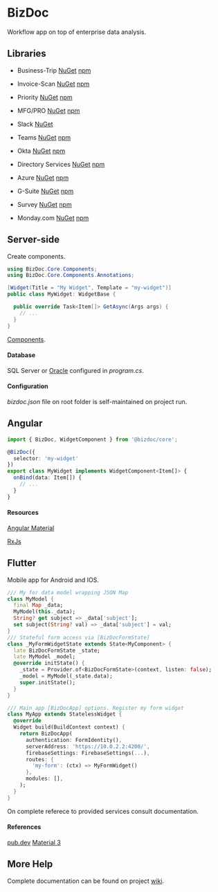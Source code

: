 # BizDoc

Workflow app on top of enterprise data analysis.

## Libraries

* Business-Trip [NuGet](https://www.nuget.org/packages/BizDoc.Applications.Business-Trip/) [npm](https://www.npmjs.com/package/@bizdoc-apps/business-trip)

* Invoice-Scan [NuGet](https://www.nuget.org/packages/BizDoc.Applications.Invoice-Scan/) [npm](https://www.npmjs.com/package/@bizdoc-apps/invoice-scan)

* Priority [NuGet](https://www.nuget.org/packages/BizDoc.Infrastructure.Priority) [npm](https://www.npmjs.com/@bizdoc/priority)

* MFG/PRO [NuGet](https://www.nuget.org/packages/BizDoc.Infrastructure.Mfg) [npm](https://www.npmjs.com/@bizdoc/mfg)

* Slack [NuGet](https://www.nuget.org/packages/BizDoc.Social.Slack) 

* Teams [NuGet](https://www.nuget.org/packages/BizDoc.Social.Teams) [npm](https://www.npmjs.com/@bizdoc/teams)

* Okta [NuGet](https://www.nuget.org/packages/BizDoc.Authentication.Okta) [npm](https://www.npmjs.com/@bizdoc/okta)

* Directory Services [NuGet](https://www.nuget.org/packages/BizDoc.Authentication.DirectoryServices) [npm](https://www.npmjs.com/@bizdoc/windows)

* Azure [NuGet](https://www.nuget.org/packages/BizDoc.Authentication.Azure) [npm](https://www.npmjs.com/@bizdoc/azure)

* G-Suite [NuGet](https://www.nuget.org/packages/BizDoc.Authentication.G-Suite) [npm](https://www.npmjs.com/@bizdoc/g-suite)

* Survey [NuGet](https://www.nuget.org/packages/BizDoc.Infrastructure.Survey) [npm](https://www.npmjs.com/@bizdoc/survey)

* Monday.com [NuGet](https://www.nuget.org/packages/BizDoc.Infrastructure.Monday) [npm](https://www.npmjs.com/@bizdoc/monday)

## Server-side

Create components.

```cs
using BizDoc.Core.Components;
using BizDoc.Core.Components.Annotations;

[Widget(Title = "My Widget", Template = "my-widget")]
public class MyWidget: WidgetBase {

  public override Task<Item[]> GetAsync(Args args) {
    // ...
  }
}
```

[Components](https://github.com/moding-il/bizdoc.core/wiki/Core-Components).

#### Database

SQL Server or [Oracle](https://www.nuget.org/packages/BizDoc.Storage.Oracle) configured in _program.cs_.

#### Configuration

_bizdoc.json_ file on root folder is self-maintained on project run.

## Angular

```ts
import { BizDoc, WidgetComponent } from '@bizdoc/core';

@BizDoc({
  selector: 'my-widget'
})
export class MyWidget implements WidgetComponent<Item[]> {
  onBind(data: Item[]) {
    // ...
  }
}
```

#### Resources

[Angular Material](https://material.angular.io/)

[RxJs](https://rxjs.dev/)

## Flutter

Mobile app for Android and IOS.

```dart
/// My for data model wrapping JSON Map
class MyModel {
  final Map _data;
  MyModel(this._data);
  String? get subject => _data['subject'];
  set subject(String? val) => _data['subject'] = val;
}
/// Stateful form access via [BizDocFormState] 
class _MyFormWidgetState extends State<MyComponent> {
  late BizDocFormState _state;
  late MyModel _model;
  @override initState() {
    _state = Provider.of<BizDocFormState>(context, listen: false);
    _model = MyModel(_state.data);
    super.initState();
  }
}

/// Main app [BizDocApp] options. Register my form widget 
class MyApp extends StatelessWidget {
  @override
  Widget build(BuildContext context) {
    return BizDocApp(
      authentication: FormIdentity(),
      serverAddress: 'https://10.0.2.2:4200/',
      firebaseSettings: FirebaseSettings(...),
      routes: {
        'my-form': (ctx) => MyFormWidget()
      },
      modules: [],
    );
  }
}
```

On complete referece to provided services consult documentation.

#### References

[pub.dev](https://pub.dev/packages/bizdoc)
[Material 3](https://m3.material.io/develop/flutter)

## More Help

Complete documentation can be found on project [wiki](https://github.com/moding-il/bizdoc.core/wiki).
